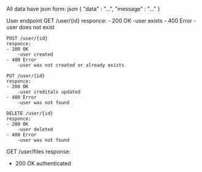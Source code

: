 All data have json form:
json
{
    "data" : "...",
    "message" : "..."
}

User endpoint
    GET /user/{id}
    responce:
    - 200 OK
        -user exists
    - 400 Error 
        -user does not exist

    POST /user/{id}
    responce:
    - 200 OK
        -user created
    - 400 Error
        -user was not created or already exists

    PUT /user/{id}
    responce:
    - 200 OK
        -user creditals updated
    - 400 Error
        -user was not found

    DELETE /user/{id}
    responce:
    - 200 OK
        -user deleted
    - 400 Error
        -user was not found

GET /user/files
response:
- 200 OK
    authenticated